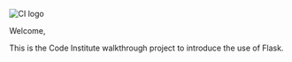 ![CI logo](https://codeinstitute.s3.amazonaws.com/fullstack/ci_logo_small.png)

Welcome,

This is the Code Institute walkthrough project to introduce the use of Flask.

